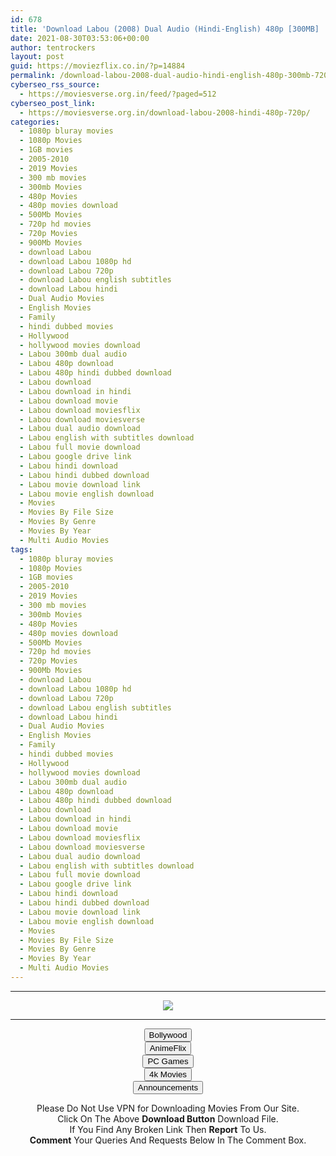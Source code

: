 ```yaml
---
id: 678
title: 'Download Labou (2008) Dual Audio (Hindi-English) 480p [300MB] || 720p [1GB]'
date: 2021-08-30T03:53:06+00:00
author: tentrockers
layout: post
guid: https://moviezflix.co.in/?p=14884
permalink: /download-labou-2008-dual-audio-hindi-english-480p-300mb-720p-1gb/
cyberseo_rss_source:
  - https://moviesverse.org.in/feed/?paged=512
cyberseo_post_link:
  - https://moviesverse.org.in/download-labou-2008-hindi-480p-720p/
categories:
  - 1080p bluray movies
  - 1080p Movies
  - 1GB movies
  - 2005-2010
  - 2019 Movies
  - 300 mb movies
  - 300mb Movies
  - 480p Movies
  - 480p movies download
  - 500Mb Movies
  - 720p hd movies
  - 720p Movies
  - 900Mb Movies
  - download Labou
  - download Labou 1080p hd
  - download Labou 720p
  - download Labou english subtitles
  - download Labou hindi
  - Dual Audio Movies
  - English Movies
  - Family
  - hindi dubbed movies
  - Hollywood
  - hollywood movies download
  - Labou 300mb dual audio
  - Labou 480p download
  - Labou 480p hindi dubbed download
  - Labou download
  - Labou download in hindi
  - Labou download movie
  - Labou download moviesflix
  - Labou download moviesverse
  - Labou dual audio download
  - Labou english with subtitles download
  - Labou full movie download
  - Labou google drive link
  - Labou hindi download
  - Labou hindi dubbed download
  - Labou movie download link
  - Labou movie english download
  - Movies
  - Movies By File Size
  - Movies By Genre
  - Movies By Year
  - Multi Audio Movies
tags:
  - 1080p bluray movies
  - 1080p Movies
  - 1GB movies
  - 2005-2010
  - 2019 Movies
  - 300 mb movies
  - 300mb Movies
  - 480p Movies
  - 480p movies download
  - 500Mb Movies
  - 720p hd movies
  - 720p Movies
  - 900Mb Movies
  - download Labou
  - download Labou 1080p hd
  - download Labou 720p
  - download Labou english subtitles
  - download Labou hindi
  - Dual Audio Movies
  - English Movies
  - Family
  - hindi dubbed movies
  - Hollywood
  - hollywood movies download
  - Labou 300mb dual audio
  - Labou 480p download
  - Labou 480p hindi dubbed download
  - Labou download
  - Labou download in hindi
  - Labou download movie
  - Labou download moviesflix
  - Labou download moviesverse
  - Labou dual audio download
  - Labou english with subtitles download
  - Labou full movie download
  - Labou google drive link
  - Labou hindi download
  - Labou hindi dubbed download
  - Labou movie download link
  - Labou movie english download
  - Movies
  - Movies By File Size
  - Movies By Genre
  - Movies By Year
  - Multi Audio Movies
---
```

<center>
  </p> 
  
  <hr />
  
  <p>
    <a href="http://gdrivepro.xyz/join.php" data-wpel-link="external" target="_blank" rel="nofollow external noopener noreferrer"><img src="https://i.imgur.com/FhMdWdW.png" /></a>
  </p>
  
  <hr />
  
  <p>
    <a href="https://dogemovies.xyz" target="_blank" data-wpel-link="external" rel="nofollow external noopener noreferrer"><button class="button button5">Bollywood</button></a><br /> <a href="https://animeflix.in" target="_blank" data-wpel-link="external" rel="nofollow external noopener noreferrer"><button class="button button5">AnimeFlix</button></a><br /> <a href="https://gamesflix.net/" target="_blank" data-wpel-link="external" rel="nofollow external noopener noreferrer"><button class="button button5">PC Games</button></a><br /> <a href="https://uhdmovies.in" target="_blank" data-wpel-link="external" rel="nofollow external noopener noreferrer"><button class="button button5">4k Movies</button></a><br /> <a href="https://moviesverse.org.in/announcements/" target="_blank" data-wpel-link="internal" rel="noopener"><button class="button button5">Announcements</button></a>
  </p>
  
  <div class="alert alert-danger">
    Please Do Not Use VPN for Downloading Movies From Our Site.
  </div>
  
  <div class="alert alert-success">
    Click On The Above <strong>Download Button</strong> Download File.
  </div>
  
  <div class="alert alert-warning">
    If You Find Any Broken Link Then <strong>Report</strong> To Us.
  </div>
  
  <div class="alert alert-info">
    <strong>Comment</strong> Your Queries And Requests Below In The Comment Box.
  </div>
  
  <p>
    </center>
  </p>